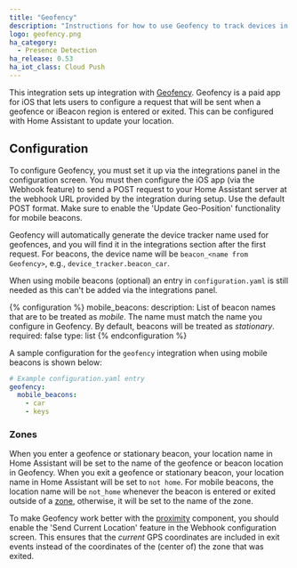 ```yaml
---
title: "Geofency"
description: "Instructions for how to use Geofency to track devices in Home Assistant."
logo: geofency.png
ha_category:
  - Presence Detection
ha_release: 0.53
ha_iot_class: Cloud Push
---
```


This integration sets up integration with [Geofency](https://www.geofency.com/). Geofency is a paid app for iOS that lets users to configure a request that will be sent when a geofence or iBeacon region is entered or exited. This can be configured with Home Assistant to update your location.

## Configuration

To configure Geofency, you must set it up via the integrations panel in the configuration screen. You must then configure the iOS app (via the Webhook feature) to send a POST request to your Home Assistant server at the webhook URL provided by the integration during setup. Use the default POST format. Make sure to enable the 'Update Geo-Position' functionality for mobile beacons.

Geofency will automatically generate the device tracker name used for geofences, and you will find it in the integrations section after the first request. For beacons, the device name will be `beacon_<name from Geofency>`, e.g., `device_tracker.beacon_car`.

When using mobile beacons (optional) an entry in `configuration.yaml` is still needed as this can't be added via the integrations panel.

{% configuration %}
mobile_beacons:
  description: List of beacon names that are to be treated as *mobile*. The name must match the name you configure in Geofency. By default, beacons will be treated as *stationary*.
  required: false
  type: list
{% endconfiguration %}

A sample configuration for the `geofency` integration when using mobile beacons is shown below:

```yaml
# Example configuration.yaml entry
geofency:
  mobile_beacons:
    - car
    - keys
```

### Zones

When you enter a geofence or stationary beacon, your location name in Home Assistant will be set to the name of the geofence or beacon location in Geofency. When you exit a geofence or stationary beacon, your location name in Home Assistant will be set to `not home`. For mobile beacons, the location name will be `not_home` whenever the beacon is entered or exited outside of a [zone](/integrations/zone/), otherwise, it will be set to the name of the zone.

To make Geofency work better with the [proximity](/integrations/proximity/) component, you should enable the 'Send Current Location' feature in the Webhook configuration screen. This ensures that the _current_ GPS coordinates are included in exit events instead of the coordinates of the (center of) the zone that was exited.
